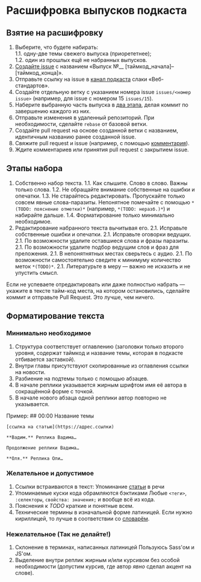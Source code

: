 # Расшифровка выпусков подкаста

## Взятие на расшифровку

1. Выберите, что будете набирать:  
1.1. одну-две темы свежего выпуска (приорететнее);  
1.2. один из прошлых ещё не набранных выпусков.
2. [Создайте issue](https://github.com/web-standards-ru/podcast/issues/new) с названием «Выпуск №__ [таймкод\_начала]–[таймкод\_конца]».
3. Отправьте ссылку на issue в [канал подкаста](https://web-standards.slack.com/archives/podcast) слаки «Веб-стандартов».
4. Создайте отдельную ветку с указанием номера issue `issues/<номер issue>` (например, для issue с номером 15 `issues/15`).
5. Наберите выбранную часть выпуска в [два этапа](#), делая коммит по завершению каждого из них.
6. Отправьте изменения в удаленный репозиторий. При необходимости, сделайте `rebase` от базовой ветки.
7. Создайте pull request на основе созданной ветки с названием, идентичным названию ранее созданной issue.
8. Свяжите pull request и issue (например, c помощью [комментария](https://github.com/blog/1506-closing-issues-via-pull-requests)).
9. Ждите комментариев или принятия pull request с закрытием issue.

## Этапы набора

1. Собственно набор текста.
1.1. Как слышите. Слово в слово. Важны только слова.
1.2. Не обращайте внимание собственные на ошибки и опечатки.
1.3. Не старайтесь редактировать. Пропускайте только совсем явные слова-паразиты. Непонятное помечайте с помощью `*(TODO: пояснение отметки)*` (например, `*(TODO: неразб.)*`) и набирайте дальше.
1.4. Форматирование только минимально необходимое.
2. Редактирование набранного текста вычитывая его.
2.1. Исправьте собственные ошибки и опечатки.
2.1. Исправьте оговорки ведущих.
2.1. По возможности удалите оставшиеся слова и фразы паразиты.
2.1. По возможности удалите подбор ведущим слов и фраз для преложения.
2.1. В непонятнятных местах сверьтесь с аудио.
2.1. По возможности самостоятельно сведите к минимуму количество меток `*(TODO)*`.
2.1. Литературьте в меру — важно не исказить и не упустить смысл.

Если не успеваете отредактировать или даже полностью набрать — укажите в тексте тайм-код места, на котором остановились, сделайте коммит и отправьте Pull Request. Это лучше, чем ничего.

## Форматирование текста

### Минимально необходимое

1. Структура соответствует оглавлению (заголовки только второго уровня, содержат таймкод и название темы, которая в подкасте отбивается заставкой).
2. Внутри главы присутствуют скопированные из оглавления ссылки на новости.
3. Разбиение на подтемы только с помощью абзацев.
4. В начале реплики указывается жирным шрифтом имя её автора в сокращённой форме с точкой.
5. В начале нового абзаца одной реплики автор повторно не указывается.

Пример:
    ## 00:00 Название темы

    [ссылка на статью](https://адрес.ссылки)

    **Вадим.** Реплика Вадима…

    Продолжение реплики Вадима…

    **Оля.** Реплика Оли…

### Желательное и допустимое

1. Ссылки встраиваются в текст:
    Упоминание [статьи](https://адрес.ссылки "Изначальное название ссылки") в речи  
2. Упоминаемые куски кода обрамляются бэктиками
    Любые `<теги>`, `:селекторы`, `свойства: значения;` и вообще всё из кода.
3. Пояснения к *TODO* краткие и понятные всем.
4. Технические термины в изначальной форме латиницей. Если нужно кириллицей, то лучше в соответствии со [словарём](https://github.com/web-standards-ru/dictionary/blob/master/dictionary.md).

### Нежелательное (Так не делайте!)

1. Склонение в терминах, написанных латиницей
    Пользуюсь Sass'ом и JS'ом.
2. Выделение внутри реплик жирным и/или курсивом без особой необходимости (допустим курсив, где автор _явно_ сделал акцент на слове).

